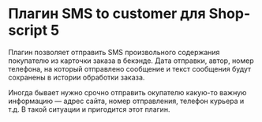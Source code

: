 # Плагин SMS to customer для Shop-script 5
 
 Плагин позволяет отправить SMS произвольного содержания покупателю из карточки заказа в бекэнде. Дата отправки, автор,
 номер телефона, на который отправлено сообщение и текст сообщения будут сохранены в истории обработки заказа.
 
 Иногда бывает нужно срочно отправить окупателю какую-то важную информацию — адрес сайта, номер отправления,
 телефон курьера и т.д. В такой ситуации и пригодится этот плагин.
 